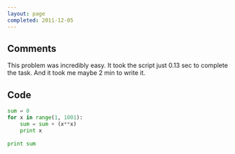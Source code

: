 ```yaml
---
layout: page
completed: 2011-12-05
---
```


## Comments

This problem was incredibly easy. It took the script just 0.13 sec to complete
the task. And it took me maybe 2 min to write it.

## Code

```python
sum = 0
for x in range(1, 1001):
	sum = sum + (x**x)
	print x
	
print sum
```
